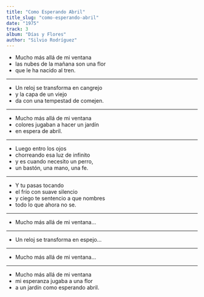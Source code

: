 ```yaml
---
title: "Como Esperando Abril"
title_slug: "como-esperando-abril"
date: "1975"
track: 3
album: "Días y Flores"
author: "Silvio Rodríguez"
---
```


- Mucho más allá de mi ventana
- las nubes de la mañana son una flor
- que le ha nacido al tren.

---

- Un reloj se transforma en cangrejo
- y la capa de un viejo
- da con una tempestad de comejen.

---

- Mucho más allá de mi ventana
- colores jugaban a hacer un jardín
- en espera de abril.

---

- Luego entro los ojos
- chorreando esa luz de infinito
- y es cuando necesito un perro,
- un bastón, una mano, una fe.

---

- Y tu pasas tocando
- el frío con suave silencio
- y ciego te sentencio a que nombres
- todo lo que ahora no se.

---

- Mucho más allá de mi ventana...

---

- Un reloj se transforma en espejo...

---

- Mucho más allá de mi ventana...

---

- Mucho más allá de mi ventana
- mi esperanza jugaba a una flor
- a un jardín como esperando abril.
